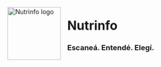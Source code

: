 <p align="left">
  <img src="Isologo.png" alt="Nutrinfo logo" width="120" align="left" style="margin-right: 15px;" />
</p>

# Nutrinfo  
### Escaneá. Entendé. Elegí.
